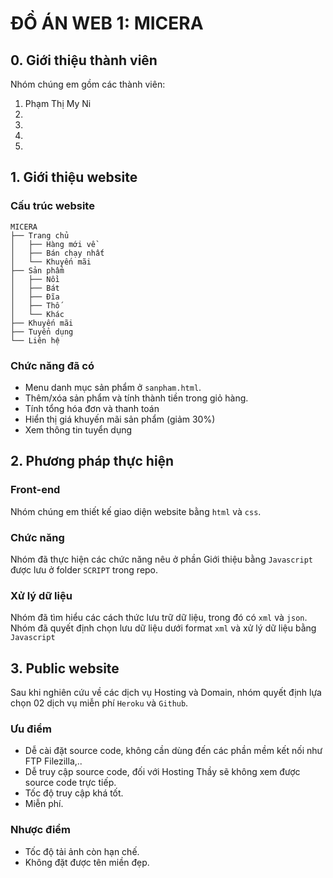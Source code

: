 # ĐỒ ÁN WEB 1: MICERA

## 0. Giới thiệu thành viên

Nhóm chúng em gồm các thành viên:

1. Phạm Thị My Ni
2.
3.
4.
5.

## 1. Giới thiệu website

### Cấu trúc website

```
MICERA
├── Trang chủ
│   ├── Hàng mới về
│   ├── Bán chạy nhất
│   └── Khuyến mãi
├── Sản phẩm
│   ├── Nồi 
│   ├── Bát
│   ├── Đĩa
│   ├── Thố
│   └── Khác
├── Khuyến mãi
├── Tuyển dụng
└── Liên hệ
```

### Chức năng đã có
- Menu danh mục sản phẩm ở `sanpham.html`.
- Thêm/xóa sản phẩm và tính thành tiền trong giỏ hàng.
- Tính tổng hóa đơn và thanh toán
- Hiển thị giá khuyến mãi sản phẩm (giảm 30%)
- Xem thông tin tuyển dụng

## 2. Phương pháp thực hiện

### Front-end

Nhóm chúng em thiết kế giao diện website bằng `html` và `css`.

### Chức năng

Nhóm đã thực hiện các chức năng nêu ở phần Giới thiệu bằng `Javascript` được lưu ở folder `SCRIPT` trong repo.

### Xử lý dữ liệu

Nhóm đã tìm hiểu các cách thức lưu trữ dữ liệu, trong đó có `xml` và `json`. Nhóm đã quyết định chọn lưu dữ liệu dưới format `xml` và xử lý dữ liệu bằng `Javascript`

## 3. Public website

Sau khi nghiên cứu về các dịch vụ Hosting và Domain, nhóm quyết định lựa chọn 02 dịch vụ miễn phí `Heroku` và `Github`.

### Ưu điểm
- Dễ cài đặt source code, không cần dùng đến các phần mềm kết nối như FTP Filezilla,.. 
- Dễ truy cập source code, đối với Hosting Thầy sẽ không xem được source code trực tiếp.
- Tốc độ truy cập khá tốt.
- Miễn phí.

### Nhược điểm
- Tốc độ tải ảnh còn hạn chế.
- Không đặt được tên miền đẹp.
